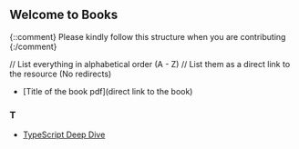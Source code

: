 ## Welcome to <Insert File name> Books

{::comment}
Please kindly follow this structure when you are contributing
{:/comment}

// List everything in alphabetical order (A - Z)
// List them as a direct link to the resource (No redirects)

- [Title of the book pdf](direct link to the book)

### T

- [TypeScript Deep Dive](https://www.programmer-books.com/wp-content/uploads/2018/08/typescript.pdf)
